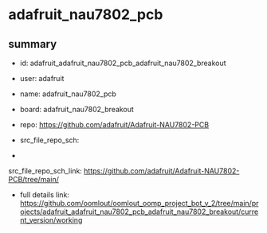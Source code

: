 # adafruit_nau7802_pcb
 
## summary 
* id: adafruit_adafruit_nau7802_pcb_adafruit_nau7802_breakout
* user: adafruit
* name: adafruit_nau7802_pcb
* board: adafruit_nau7802_breakout
* repo: https://github.com/adafruit/Adafruit-NAU7802-PCB



* src_file_repo_sch: 
*
 src_file_repo_sch_link: https://github.com/adafruit/Adafruit-NAU7802-PCB/tree/main/
* full details link: https://github.com/oomlout/oomlout_oomp_project_bot_v_2/tree/main/projects/adafruit_adafruit_nau7802_pcb_adafruit_nau7802_breakout/current_version/working  






